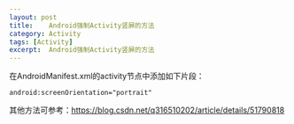```yaml
---
layout: post
title:    Android强制Activity竖屏的方法
category: Activity
tags: [Activity]
excerpt:  Android强制Activity竖屏的方法
---
```


在AndroidManifest.xml的activity节点中添加如下片段：


	android:screenOrientation="portrait"

其他方法可参考：<https://blog.csdn.net/q316510202/article/details/51790818>


